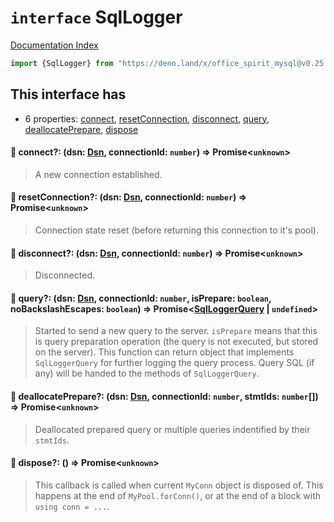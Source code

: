 # `interface` SqlLogger

[Documentation Index](../README.md)

```ts
import {SqlLogger} from "https://deno.land/x/office_spirit_mysql@v0.25.0/mod.ts"
```

## This interface has

- 6 properties:
[connect](#-connect-dsn-dsn-connectionid-number--promiseunknown),
[resetConnection](#-resetconnection-dsn-dsn-connectionid-number--promiseunknown),
[disconnect](#-disconnect-dsn-dsn-connectionid-number--promiseunknown),
[query](#-query-dsn-dsn-connectionid-number-isprepare-boolean-nobackslashescapes-boolean--promisesqlloggerquery--undefined),
[deallocatePrepare](#-deallocateprepare-dsn-dsn-connectionid-number-stmtids-number--promiseunknown),
[dispose](#-dispose---promiseunknown)


#### 📄 connect?: (dsn: [Dsn](../class.Dsn/README.md), connectionId: `number`) => Promise\<`unknown`>

> A new connection established.



#### 📄 resetConnection?: (dsn: [Dsn](../class.Dsn/README.md), connectionId: `number`) => Promise\<`unknown`>

> Connection state reset (before returning this connection to it's pool).



#### 📄 disconnect?: (dsn: [Dsn](../class.Dsn/README.md), connectionId: `number`) => Promise\<`unknown`>

> Disconnected.



#### 📄 query?: (dsn: [Dsn](../class.Dsn/README.md), connectionId: `number`, isPrepare: `boolean`, noBackslashEscapes: `boolean`) => Promise\<[SqlLoggerQuery](../interface.SqlLoggerQuery/README.md) | `undefined`>

> Started to send a new query to the server.
> `isPrepare` means that this is query preparation operation (the query is not executed, but stored on the server).
> This function can return object that implements `SqlLoggerQuery` for further logging the query process.
> Query SQL (if any) will be handed to the methods of `SqlLoggerQuery`.



#### 📄 deallocatePrepare?: (dsn: [Dsn](../class.Dsn/README.md), connectionId: `number`, stmtIds: `number`\[]) => Promise\<`unknown`>

> Deallocated prepared query or multiple queries indentified by their `stmtIds`.



#### 📄 dispose?: () => Promise\<`unknown`>

> This callback is called when current `MyConn` object is disposed of. This happens at the end of `MyPool.forConn()`, or at the end of a block with `using conn = ...`.



